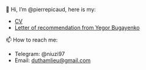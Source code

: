 👋 Hi, I’m @pierrepicaud, here is my:
- [CV](https://drive.google.com/file/d/1XKXcJOrfsRcaGKFD0amHwS8D3dl4JOy4/view?usp=sharing)
- [Letter of recommendation from Yegor Bugayenko](https://www.yegor256.com/2021/12/01/teaching.html)

📫 How to reach me:
  - Telegram: @niuzi97
  - Email: duthamlieu@gmail.com

<!---
pierrepicaud/pierrepicaud is a ✨ special ✨ repository because its `README.md` (this file) appears on your GitHub profile.
You can click the Preview link to take a look at your changes.
--->
